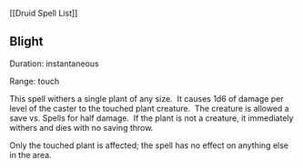 [[Druid Spell List]]

## Blight 

Duration: instantaneous 

Range: touch

This spell withers a single plant of any size.  It causes 1d6 of damage per level of the caster to the touched plant creature.  The creature is allowed a save vs. Spells for half damage.  If the plant is not a creature, it immediately withers and dies with no saving throw.

Only the touched plant is affected; the spell has no effect on anything else in the area.